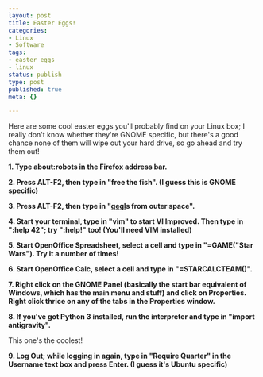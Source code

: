 ```yaml
--- 
layout: post
title: Easter Eggs!
categories: 
- Linux
- Software
tags: 
- easter eggs
- linux
status: publish
type: post
published: true
meta: {}

---
```

Here are some cool easter eggs you'll probably find on your Linux box; I really don't know whether they're GNOME specific, but there's a good chance none of them will wipe out your hard drive, so go ahead and try them out!

<strong>1. Type about:robots in the Firefox address bar.</strong>

<strong>2. Press ALT-F2, then type in "free the fish". (I guess this is GNOME specific)</strong>

<strong>3. Press ALT-F2, then type in "<a href="http://en.wikipedia.org/wiki/GEGL" target="_blank">gegl</a>s from outer space".</strong>

<strong>4. Start your terminal, type in "vim" to start VI Improved. Then type in ":help 42"; try ":help!" too! (You'll need VIM installed)</strong>

<strong>5. Start OpenOffice Spreadsheet, select a cell and type in "=GAME("Star Wars"). Try it a number of times!</strong>

<strong>6. Start OpenOffice Calc, select a cell and type in "=STARCALCTEAM()".</strong>

<strong>7. Right click on the GNOME Panel (basically the start bar equivalent of Windows, which has the main menu and stuff) and click on Properties. Right click thrice on any of the tabs in the Properties window.</strong>

<strong>8. If you've got Python 3 installed, run the interpreter and type in "import antigravity".
</strong>

This one's the coolest!

<strong>9. Log Out; while logging in again, type in "Require Quarter" in the Username text box and press Enter. (I guess it's Ubuntu specific)</strong>
